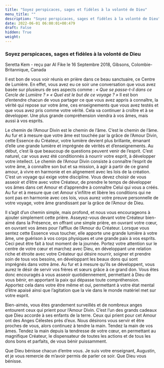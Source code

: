 ```yaml
---
title: "Soyez perspicaces, sages et fidèles à la volonté de Dieu"
menu_title: ""
description: "Soyez perspicaces, sages et fidèles à la volonté de Dieu"
date: 2022-06-01 06:00:01+00:479
draft: False
hidden: True
weight:
---
```

### Soyez perspicaces, sages et fidèles à la volonté de Dieu

Seretta Kem - reçu par Al Fike le 16 Septembre 2018, Gibsons, Colombie-Britannique, Canada

Il est bon de vous voir réunis en prière dans ce beau sanctuaire, ce Centre de Lumière. En effet, vous avez eu ce soir une conversation que vous avez basée sur plusieurs de ses aspects comme : *« Que se passe-t-il dans ce Cercle de Lumière ? »* *« Quel est le but de ce voyage ? »* Il est bon d’entendre chacun de vous partager ce que vous avez appris à connaître, la vérité qui repose sur votre âme, ces enseignements que vous avez testés et que vous avez pris comme votre vérité. Cela va continuer à croître et à se développer. Une plus grande compréhension viendra à vos âmes, mais aussi à vos esprits.

Le chemin de l’Amour Divin est le chemin de l’âme. C’est le chemin de l’âme. Au fur et à mesure que votre âme est touchée par la grâce de l’Amour Divin, cette Essence du Créateur, votre lumière devient plus brillante, émanant d’elle une grande lumière et imprégnée de vérités et d’enseignements. Au début, c’est là que beaucoup de questions peuvent venir de l’esprit. C’est naturel, car vous avez été conditionnés à nourrir votre esprit, à développer votre intellect. Le chemin de l’Amour Divin consiste à connaître l’esprit de votre âme, à connaître son but et sa mission, à agir à partir de ce grand amour, à vivre en harmonie et en alignement avec les lois de la création. C’est un voyage qui exige votre discipline. Vous devez choisir de vous asseoir et d’être avec votre Créateur, de prendre le temps de développer vos âmes dans cet Amour et d’apprendre à connaître Celui qui vous a créés. Au fur et à mesure que cet Amour s’infiltre et libère les conditions qui ne sont pas en harmonie avec ces lois, vous aurez votre preuve personnelle de votre voyage, votre âme grandissant par la grâce de l’Amour de Dieu.

Il s’agit d’un chemin simple, mais profond, et nous vous encourageons à ajouter simplement cette prière. Asseyez-vous devant votre Créateur bien-aimé dans la Présence, en offrant une simple prière, en ouvrant votre cœur, en ouvrant vos âmes pour l’afflux de l’Amour du Créateur. Lorsque vous sentez cette Essence vous toucher, elle apporte une grande lumière à votre âme, une guérison à vos corps physiques et une grande paix à vos esprits. Ceci peut être fait à tout moment de la journée. Portez votre attention sur le centre de votre cœur et marchez avec Dieu, en développant une relation riche et étroite avec votre Créateur qui désire nourrir, soigner et prendre soin de tous vos besoins, en développant les beaux dons qui sont imprégnés dans votre âme. Au fur et à mesure qu’ils se développent, vous aurez le désir de servir vos frères et sœurs grâce à ce grand don. Vous êtes donc encouragés à vous asseoir quotidiennement, permettant à Dieu de vous bénir, en apportant la paix qui dépasse toute compréhension. Apportez cela dans votre être même et oui, permettant à votre état mental d’être apaisé ainsi que l’agitation que la vie dans le monde matériel met sur votre esprit.

Bien-aimés, vous êtes grandement surveillés et de nombreux anges entourent ceux qui prient pour l’Amour Divin. C’est l’un des grands cadeaux que Dieu accorde à ses enfants de la terre. Ceux qui prient pour cet Amour ont des Anges Célestes près d’eux. Nous désirons vous servir et être proches de vous, alors continuez à tendre la main. Tendez la main de vos âmes. Tendez la main depuis la tendresse de votre cœur, en permettant au magnifique Créateur, le dispensateur de toutes les actions et de tous les dons bons et parfaits, de vous bénir puissamment.

Que Dieu bénisse chacun d’entre vous. Je suis votre enseignant, Augustin, et je vous remercie de m’avoir permis de parler ce soir. Que Dieu vous bénisse.




